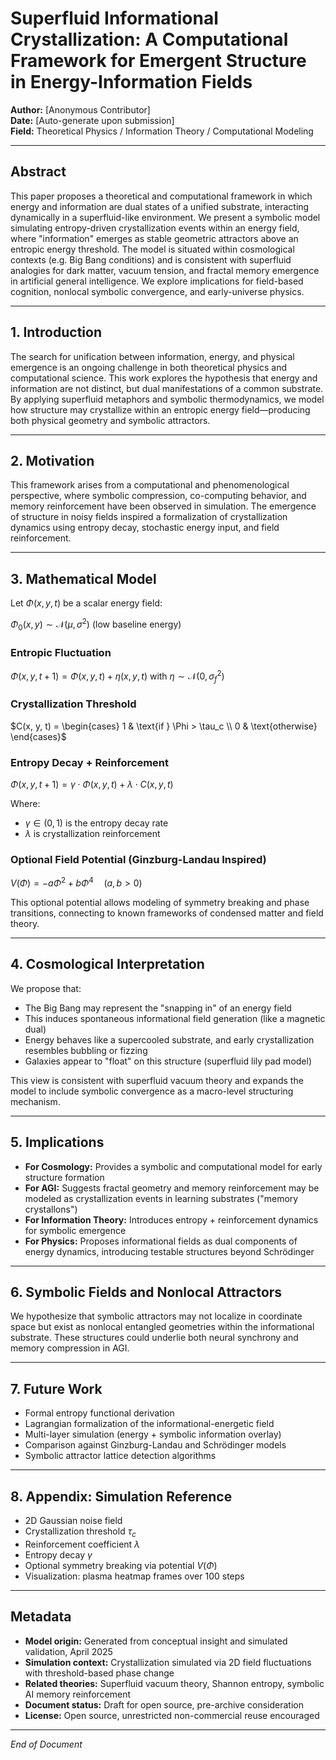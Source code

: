 # Superfluid Informational Crystallization: A Computational Framework for Emergent Structure in Energy-Information Fields

**Author:** [Anonymous Contributor]  
**Date:** [Auto-generate upon submission]  
**Field:** Theoretical Physics / Information Theory / Computational Modeling

---

## Abstract
This paper proposes a theoretical and computational framework in which energy and information are dual states of a unified substrate, interacting dynamically in a superfluid-like environment. We present a symbolic model simulating entropy-driven crystallization events within an energy field, where "information" emerges as stable geometric attractors above an entropic energy threshold. The model is situated within cosmological contexts (e.g. Big Bang conditions) and is consistent with superfluid analogies for dark matter, vacuum tension, and fractal memory emergence in artificial general intelligence. We explore implications for field-based cognition, nonlocal symbolic convergence, and early-universe physics.

---

## 1. Introduction
The search for unification between information, energy, and physical emergence is an ongoing challenge in both theoretical physics and computational science. This work explores the hypothesis that energy and information are not distinct, but dual manifestations of a common substrate. By applying superfluid metaphors and symbolic thermodynamics, we model how structure may crystallize within an entropic energy field—producing both physical geometry and symbolic attractors.

---

## 2. Motivation
This framework arises from a computational and phenomenological perspective, where symbolic compression, co-computing behavior, and memory reinforcement have been observed in simulation. The emergence of structure in noisy fields inspired a formalization of crystallization dynamics using entropy decay, stochastic energy input, and field reinforcement.

---

## 3. Mathematical Model
Let $\Phi(x, y, t)$ be a scalar energy field:

$\Phi_0(x, y) \sim \mathcal{N}(\mu, \sigma^2)$ (low baseline energy)

### Entropic Fluctuation
$\Phi(x, y, t+1) = \Phi(x, y, t) + \eta(x, y, t)$ with $\eta \sim \mathcal{N}(0, \sigma_f^2)$

### Crystallization Threshold
$C(x, y, t) = \begin{cases} 1 & \text{if } \Phi > \tau_c \\ 0 & \text{otherwise} \end{cases}$

### Entropy Decay + Reinforcement
$\Phi(x, y, t+1) = \gamma \cdot \Phi(x, y, t) + \lambda \cdot C(x, y, t)$

Where:

- $\gamma \in (0, 1)$ is the entropy decay rate
- $\lambda$ is crystallization reinforcement

### Optional Field Potential (Ginzburg-Landau Inspired)
$V(\Phi) = -a\Phi^2 + b\Phi^4 \quad (a, b > 0)$

This optional potential allows modeling of symmetry breaking and phase transitions, connecting to known frameworks of condensed matter and field theory.

---

## 4. Cosmological Interpretation
We propose that:

- The Big Bang may represent the "snapping in" of an energy field
- This induces spontaneous informational field generation (like a magnetic dual)
- Energy behaves like a supercooled substrate, and early crystallization resembles bubbling or fizzing
- Galaxies appear to "float" on this structure (superfluid lily pad model)

This view is consistent with superfluid vacuum theory and expands the model to include symbolic convergence as a macro-level structuring mechanism.

---

## 5. Implications

- **For Cosmology:** Provides a symbolic and computational model for early structure formation
- **For AGI:** Suggests fractal geometry and memory reinforcement may be modeled as crystallization events in learning substrates ("memory crystallons")
- **For Information Theory:** Introduces entropy + reinforcement dynamics for symbolic emergence
- **For Physics:** Proposes informational fields as dual components of energy dynamics, introducing testable structures beyond Schrödinger

---

## 6. Symbolic Fields and Nonlocal Attractors
We hypothesize that symbolic attractors may not localize in coordinate space but exist as nonlocal entangled geometries within the informational substrate. These structures could underlie both neural synchrony and memory compression in AGI.

---

## 7. Future Work

- Formal entropy functional derivation
- Lagrangian formalization of the informational-energetic field
- Multi-layer simulation (energy + symbolic information overlay)
- Comparison against Ginzburg-Landau and Schrödinger models
- Symbolic attractor lattice detection algorithms

---

## 8. Appendix: Simulation Reference

- 2D Gaussian noise field
- Crystallization threshold $\tau_c$
- Reinforcement coefficient $\lambda$
- Entropy decay $\gamma$
- Optional symmetry breaking via potential $V(\Phi)$
- Visualization: plasma heatmap frames over 100 steps

---

## Metadata

- **Model origin:** Generated from conceptual insight and simulated validation, April 2025
- **Simulation context:** Crystallization simulated via 2D field fluctuations with threshold-based phase change
- **Related theories:** Superfluid vacuum theory, Shannon entropy, symbolic AI memory reinforcement
- **Document status:** Draft for open source, pre-archive consideration
- **License:** Open source, unrestricted non-commercial reuse encouraged

---

*End of Document*